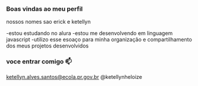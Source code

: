 ### Boas vindas ao meu perfil

nossos nomes sao erick e ketellyn

-estou estudando no alura -estou me desenvolvendo em linguagem javascript -utilizo esse esoaço para minha
organizaçâo e compartilhamento dos meus projetos desenvolvidos

### voce entrar comigo 📫

ketellyn.alves.santos@ecola.pr.gov.br
@ketellynheloize

